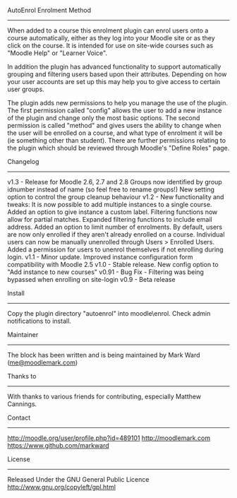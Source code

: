 AutoEnrol Enrolment Method
*********************

When added to a course this enrolment plugin can enrol users onto a course automatically,
either as they log into your Moodle site or as they click on the course. It is intended 
for use on site-wide courses such as "Moodle Help" or "Learner Voice". 

In addition the plugin has advanced functionality to support automatically grouping and
filtering users based upon their attributes. Depending on how your user accounts are set
up this may help you to give access to certain user groups.

The plugin adds new permissions to help you manage the use of the plugin. The
first permission called "config" allows the user to add a new instance of the plugin
and change only the most basic options. The second permission is called "method" and gives
users the ability to change when the user will be enrolled on a course, and what type of 
enrolment it will be (ie something other than student). There are further permissions 
relating to the plugin which should be reviewed through Moodle's "Define Roles" page.

Changelog
**********
v1.3   - Release for Moodle 2.6, 2.7 and 2.8
           Groups now identified by group idnumber instead of name (so feel free to rename groups!)
           New setting option to control the group cleanup behaviour
v1.2   - New functionality and tweaks:
           It is now possible to add multiple instances to a single course.
           Added an option to give instance a custom label.
           Filtering functions now allow for partial matches.
           Expanded filtering functions to include email address.
           Added an option to limit number of enrolments. 
           By default, users are now only enrolled if they aren't already enrolled on a course.
           Individual users can now be manually unenrolled through Users > Enrolled Users.
           Added a permission for users to unenrol themselves if not enrolling during login.
v1.1   - Minor update. Improved instance configuration form compatibility with Moodle 2.5
v1.0   - Stable release. New config option to "Add instance to new courses"
v0.91  - Bug Fix - Filtering was being bypassed when enrolling on site-login
v0.9   - Beta release

Install
**********

Copy the plugin directory "autoenrol" into moodle\enrol\. 
Check admin notifications to install.

Maintainer
**********

The block has been written and is being maintained by Mark Ward (me@moodlemark.com)

Thanks to
**********
With thanks to various friends for contributing, especially Matthew Cannings.

Contact
*******

http://moodle.org/user/profile.php?id=489101
http://moodlemark.com
https://www.github.com/markward


License
*******

Released Under the GNU General Public Licence http://www.gnu.org/copyleft/gpl.html